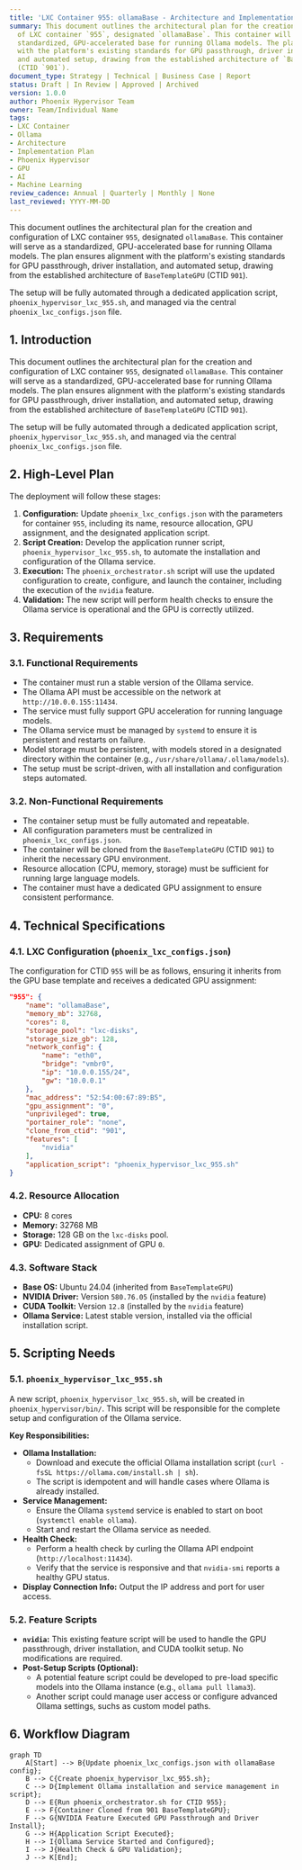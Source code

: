 ```yaml
---
title: 'LXC Container 955: ollamaBase - Architecture and Implementation Plan'
summary: This document outlines the architectural plan for the creation and configuration
  of LXC container `955`, designated `ollamaBase`. This container will serve as a
  standardized, GPU-accelerated base for running Ollama models. The plan ensures alignment
  with the platform's existing standards for GPU passthrough, driver installation,
  and automated setup, drawing from the established architecture of `BaseTemplateGPU`
  (CTID `901`).
document_type: Strategy | Technical | Business Case | Report
status: Draft | In Review | Approved | Archived
version: 1.0.0
author: Phoenix Hypervisor Team
owner: Team/Individual Name
tags:
- LXC Container
- Ollama
- Architecture
- Implementation Plan
- Phoenix Hypervisor
- GPU
- AI
- Machine Learning
review_cadence: Annual | Quarterly | Monthly | None
last_reviewed: YYYY-MM-DD
---
```

This document outlines the architectural plan for the creation and configuration of LXC container `955`, designated `ollamaBase`. This container will serve as a standardized, GPU-accelerated base for running Ollama models. The plan ensures alignment with the platform's existing standards for GPU passthrough, driver installation, and automated setup, drawing from the established architecture of `BaseTemplateGPU` (CTID `901`).

The setup will be fully automated through a dedicated application script, `phoenix_hypervisor_lxc_955.sh`, and managed via the central `phoenix_lxc_configs.json` file.

## 1. Introduction

This document outlines the architectural plan for the creation and configuration of LXC container `955`, designated `ollamaBase`. This container will serve as a standardized, GPU-accelerated base for running Ollama models. The plan ensures alignment with the platform's existing standards for GPU passthrough, driver installation, and automated setup, drawing from the established architecture of `BaseTemplateGPU` (CTID `901`).

The setup will be fully automated through a dedicated application script, `phoenix_hypervisor_lxc_955.sh`, and managed via the central `phoenix_lxc_configs.json` file.

## 2. High-Level Plan

The deployment will follow these stages:

1.  **Configuration:** Update `phoenix_lxc_configs.json` with the parameters for container `955`, including its name, resource allocation, GPU assignment, and the designated application script.
2.  **Script Creation:** Develop the application runner script, `phoenix_hypervisor_lxc_955.sh`, to automate the installation and configuration of the Ollama service.
3.  **Execution:** The `phoenix_orchestrator.sh` script will use the updated configuration to create, configure, and launch the container, including the execution of the `nvidia` feature.
4.  **Validation:** The new script will perform health checks to ensure the Ollama service is operational and the GPU is correctly utilized.

## 3. Requirements

### 3.1. Functional Requirements

- The container must run a stable version of the Ollama service.
- The Ollama API must be accessible on the network at `http://10.0.0.155:11434`.
- The service must fully support GPU acceleration for running language models.
- The Ollama service must be managed by `systemd` to ensure it is persistent and restarts on failure.
- Model storage must be persistent, with models stored in a designated directory within the container (e.g., `/usr/share/ollama/.ollama/models`).
- The setup must be script-driven, with all installation and configuration steps automated.

### 3.2. Non-Functional Requirements

- The container setup must be fully automated and repeatable.
- All configuration parameters must be centralized in `phoenix_lxc_configs.json`.
- The container will be cloned from the `BaseTemplateGPU` (CTID `901`) to inherit the necessary GPU environment.
- Resource allocation (CPU, memory, storage) must be sufficient for running large language models.
- The container must have a dedicated GPU assignment to ensure consistent performance.

## 4. Technical Specifications

### 4.1. LXC Configuration (`phoenix_lxc_configs.json`)

The configuration for CTID `955` will be as follows, ensuring it inherits from the GPU base template and receives a dedicated GPU assignment:

```json
"955": {
    "name": "ollamaBase",
    "memory_mb": 32768,
    "cores": 8,
    "storage_pool": "lxc-disks",
    "storage_size_gb": 128,
    "network_config": {
        "name": "eth0",
        "bridge": "vmbr0",
        "ip": "10.0.0.155/24",
        "gw": "10.0.0.1"
    },
    "mac_address": "52:54:00:67:89:B5",
    "gpu_assignment": "0",
    "unprivileged": true,
    "portainer_role": "none",
    "clone_from_ctid": "901",
    "features": [
        "nvidia"
    ],
    "application_script": "phoenix_hypervisor_lxc_955.sh"
}
```

### 4.2. Resource Allocation

-   **CPU:** 8 cores
-   **Memory:** 32768 MB
-   **Storage:** 128 GB on the `lxc-disks` pool.
-   **GPU:** Dedicated assignment of GPU `0`.

### 4.3. Software Stack

-   **Base OS:** Ubuntu 24.04 (inherited from `BaseTemplateGPU`)
-   **NVIDIA Driver:** Version `580.76.05` (installed by the `nvidia` feature)
-   **CUDA Toolkit:** Version `12.8` (installed by the `nvidia` feature)
-   **Ollama Service:** Latest stable version, installed via the official installation script.

## 5. Scripting Needs

### 5.1. `phoenix_hypervisor_lxc_955.sh`

A new script, `phoenix_hypervisor_lxc_955.sh`, will be created in `phoenix_hypervisor/bin/`. This script will be responsible for the complete setup and configuration of the Ollama service.

**Key Responsibilities:**

-   **Ollama Installation:**
    -   Download and execute the official Ollama installation script (`curl -fsSL https://ollama.com/install.sh | sh`).
    -   The script is idempotent and will handle cases where Ollama is already installed.
-   **Service Management:**
    -   Ensure the Ollama `systemd` service is enabled to start on boot (`systemctl enable ollama`).
    -   Start and restart the Ollama service as needed.
-   **Health Check:**
    -   Perform a health check by curling the Ollama API endpoint (`http://localhost:11434`).
    -   Verify that the service is responsive and that `nvidia-smi` reports a healthy GPU status.
-   **Display Connection Info:** Output the IP address and port for user access.

### 5.2. Feature Scripts

-   **`nvidia`:** This existing feature script will be used to handle the GPU passthrough, driver installation, and CUDA toolkit setup. No modifications are required.
-   **Post-Setup Scripts (Optional):**
    -   A potential feature script could be developed to pre-load specific models into the Ollama instance (e.g., `ollama pull llama3`).
    -   Another script could manage user access or configure advanced Ollama settings, suchs as custom model paths.

## 6. Workflow Diagram

```mermaid
graph TD
    A[Start] --> B{Update phoenix_lxc_configs.json with ollamaBase config};
    B --> C{Create phoenix_hypervisor_lxc_955.sh};
    C --> D{Implement Ollama installation and service management in script};
    D --> E{Run phoenix_orchestrator.sh for CTID 955};
    E --> F{Container Cloned from 901 BaseTemplateGPU};
    F --> G{NVIDIA Feature Executed GPU Passthrough and Driver Install};
    G --> H{Application Script Executed};
    H --> I{Ollama Service Started and Configured};
    I --> J{Health Check & GPU Validation};
    J --> K[End];
